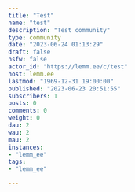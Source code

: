 ```yaml
---
title: "Test" 
name: "test"
description: "Test community"
type: community
date: "2023-06-24 01:13:29"
draft: false
nsfw: false
actor_id: "https://lemm.ee/c/test"
host: lemm.ee
lastmod: "1969-12-31 19:00:00"
published: "2023-06-23 20:51:55"
subscribers: 1
posts: 0
comments: 0
weight: 0
dau: 2
wau: 2
mau: 2
instances:
- "lemm_ee"
tags: 
- "lemm_ee"

---
```

